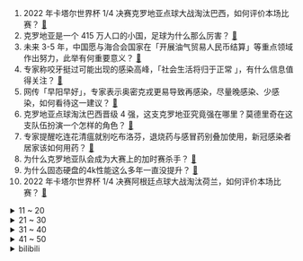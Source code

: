 1. 2022 年卡塔尔世界杯 1/4 决赛克罗地亚点球大战淘汰巴西，如何评价本场比赛？ [:link:](https://www.zhihu.com/question/571457858)
2. 克罗地亚是一个 415 万人口的小国，足球为什么那么厉害？ [:link:](https://www.zhihu.com/question/285123033)
3. 未来 3-5 年，中国愿与海合会国家在「开展油气贸易人民币结算」等重点领域作出努力，此举有何重要意义？ [:link:](https://www.zhihu.com/question/571468616)
4. 专家称咬牙挺过可能出现的感染高峰，「社会生活将归于正常 」，有什么信息值得关注？ [:link:](https://www.zhihu.com/question/571367346)
5. 网传「早阳早好」，专家表示奥密克戎更易导致再感染，尽量晚感染、少感染，如何看待这一建议？ [:link:](https://www.zhihu.com/question/571461971)
6. 克罗地亚点球淘汰巴西晋级 4 强，这支克罗地亚究竟强在哪里？莫德里奇在这支队伍扮演一个怎样的角色？ [:link:](https://www.zhihu.com/question/571478237)
7. 专家提醒吃连花清瘟就别吃布洛芬，退烧药与感冒药别叠加使用，新冠感染者居家该如何用药？ [:link:](https://www.zhihu.com/question/571448186)
8. 为什么克罗地亚队会成为大赛上的加时赛杀手？ [:link:](https://www.zhihu.com/question/571478400)
9. 为什么固态硬盘的4k性能这么多年一直没提升？ [:link:](https://www.zhihu.com/question/549066481)
10. 2022 年卡塔尔世界杯 1/4 决赛阿根廷点球大战淘汰荷兰，如何评价本场比赛？ [:link:](https://www.zhihu.com/question/571457930)
<details>
<summary>11 ~ 20</summary>

11. 日本赌美国只有一颗原子弹，为什么不再赌一下美国只有两个原子弹呢？ [:link:](https://www.zhihu.com/question/571181158)
12. 国家卫健委明确不得随意裁撤核酸检测点，保持现有核酸采样点布局规模不变，哪些信息值得关注？ [:link:](https://www.zhihu.com/question/571423967)
13. 美国科学家研究发现，新冠病毒刺突蛋白可杀死肺癌细胞，这会带来什么影响？ [:link:](https://www.zhihu.com/question/571434072)
14. 《阿凡达 2 》制作成本近 4 亿美元，发行方不限价各地开启预售，上映后有可能「赔本」吗？ [:link:](https://www.zhihu.com/question/570985663)
15. 如何看待《海贼王》第1069话对四皇逼格掉了一地？ [:link:](https://www.zhihu.com/question/571023979)
16. 兰州一中学组织收看安全教育却是全程推销记忆力课，兰州教育局称会核实情况，如何看待此事？ [:link:](https://www.zhihu.com/question/570800780)
17. 如何看待23考研弃考人数预计会超过50万人？ [:link:](https://www.zhihu.com/question/570777058)
18. 人社局回复「感染后居家薪资怎么算」，称「没新通知前，应正常发放」，有哪些信息值得关注？ [:link:](https://www.zhihu.com/question/571414720)
19. 江苏多地包机出海招商，苏州企业赴日拿下超 10 亿元新单，为何要抓紧时间「走出去」？对稳外贸有何意义？ [:link:](https://www.zhihu.com/question/571337916)
20. 杨国福被曝「反向抹零」，具体情况如何？反向抹零是否属于违法行为？ [:link:](https://www.zhihu.com/question/571341908)
</details>
<details>
<summary>21 ~ 30</summary>

21. 卫健委回应「我国重症救治能力」，表示「全国重症床位接近每 10 万人 10 张」，有哪些信息值得关注？ [:link:](https://www.zhihu.com/question/571420452)
22. 美俄完成换囚，俄军火商维克多·布特交换美国女篮明星格里纳，这释放了哪些信号？ [:link:](https://www.zhihu.com/question/571249514)
23. 婚前男方家买房写我俩的名字，我应不应该答应？ [:link:](https://www.zhihu.com/question/561683253)
24. 为什么会有“宁可给手游冲648，不舍得买198单机”这种奇怪言论？ [:link:](https://www.zhihu.com/question/565046107)
25. 专家称新冠肺炎应改称新冠病毒传染病，如何从医学角度解读？ [:link:](https://www.zhihu.com/question/570884286)
26. 巴西不敌克罗地亚无缘 4 强，如何评价这支巴西队在卡塔尔世界杯的表现？ [:link:](https://www.zhihu.com/question/571478196)
27. 银行一看就拒绝的征信长什么样？ [:link:](https://www.zhihu.com/question/554917138)
28. 我在steam买了战神4，因为没有简体中文打了差评，请问我做的有问题吗？ [:link:](https://www.zhihu.com/question/570769967)
29. 如何看待「栓 Q 」「冤种」「小镇做题家」等入选十大网络热语榜单？网络用语对日常表达的影响有多大？ [:link:](https://www.zhihu.com/question/571405451)
30. 泽连斯基被评为『时代』杂志 2022 年度人物，梅德韦杰夫回应「西方杂志以盈利为目的」，如何评价？ [:link:](https://www.zhihu.com/question/571416139)
</details>
<details>
<summary>31 ~ 40</summary>

31. 家用饮水方式，饮水机、净水器、管线机、净饮一体机、还是茶吧机，哪个更好？ [:link:](https://www.zhihu.com/question/320919682)
32. 宁波、宁夏等地试点教师退出机制，为什么要推出教师退出机制？标准该由谁来定？具体又该怎么实施？ [:link:](https://www.zhihu.com/question/571390523)
33. 学习成绩重要，还是孩子心理问题重要？ [:link:](https://www.zhihu.com/question/570256320)
34. 市场监管总局对哄抬连花清瘟价格进行核查处理，部分经营者的采购成本变化不大但大幅提价，哪些信息值得关注？ [:link:](https://www.zhihu.com/question/571394827)
35. 一传一射打进关键点球，如何评价梅西在卡塔尔世界杯击败荷兰的比赛中的表现？他能率队走多远？ [:link:](https://www.zhihu.com/question/571505497)
36. 广西妇幼保健院医生隐瞒双胎计划「贩卖其中一婴」，获刑 6 年后被开除，从法律角度如何看此事？ [:link:](https://www.zhihu.com/question/571441708)
37. 你手机里单曲循环的歌是什么？ [:link:](https://www.zhihu.com/question/570890668)
38. 为什么80后小时候的动画片质量那么高数量又那么多？ [:link:](https://www.zhihu.com/question/31269984)
39. 如何评价 12 月 9 日华为发布自带耳机的新型手表 WATCH Buds ? [:link:](https://www.zhihu.com/question/571407701)
40. 财政部决定发行 2022 年特别国债，面值 7500 亿元，将带来哪些影响? [:link:](https://www.zhihu.com/question/571434410)
</details>
<details>
<summary>41 ~ 50</summary>

41. 全国影院营业率恢复至五成以上，《阿凡达 2》或成票房「救星」，你预计该影片会取得怎样的票房成绩？ [:link:](https://www.zhihu.com/question/571368568)
42. 如何看待卫健委称「把方舱医院升级改造成亚定点医院」？这会带来什么影响？ [:link:](https://www.zhihu.com/question/571416164)
43. 钟南山建议老年人足量全程接种疫苗，有什么信息值得关注？ [:link:](https://www.zhihu.com/question/571414828)
44. 原神3.3主线最后说话的人是谁？ [:link:](https://www.zhihu.com/question/570957672)
45. 钟南山回应新冠后遗症，称「目前还没看到特别明显的对器官引起长期功能不全的案例」，哪些信息值得关注？ [:link:](https://www.zhihu.com/question/571404482)
46. 如果我有 2^(-n) 概率获得 2^n 元，那获得钱的数学期望值应该是无穷，但实际不是这样，为什么？ [:link:](https://www.zhihu.com/question/570330301)
47. 人类喜欢音乐和美术等艺术的根源是什么？ [:link:](https://www.zhihu.com/question/334349873)
48. 如何评价《航拍中国》第四季辽宁篇？ [:link:](https://www.zhihu.com/question/570771074)
49. 为什么曹雪芹将红楼梦中的主要女子形象都设定得很美？ [:link:](https://www.zhihu.com/question/570326248)
50. 大家认为流浪者和散兵能算作同一个人吗？ [:link:](https://www.zhihu.com/question/571182750)
</details><details>
<summary>bilibili</summary>

1. 花7天做一块肉！进来感受什么叫放纵！ [:link:](//www.bilibili.com/video/BV1QV4y1A78n)
2. 网红界的一股清流，一个纯粹的人，一个行动的巨人 [:link:](//www.bilibili.com/video/BV1cv4y1R7Mf)
3. “2022年都快结束了，不会还有人喜欢看传统鬼畜吧” [:link:](//www.bilibili.com/video/BV1Be411A7hm)
4. TGA2022《原神》参选视频 [:link:](//www.bilibili.com/video/BV1uD4y1a7pt)
5. 当我穿上老婆婆的衣服去奶奶家，最后笑的站不来了 [:link:](//www.bilibili.com/video/BV1kP411M7fv)
6. 我求婚啦！ [:link:](//www.bilibili.com/video/BV16e4y1u7dh)
7. 这是一只在求婚现场社死的白头海雕 [:link:](//www.bilibili.com/video/BV18P4y1Q7m9)
8. 《明日方舟》SideStory「照我以火」活动宣传PV [:link:](//www.bilibili.com/video/BV1MR4y1C7QW)
9. 来，散兵，战个痛快！ [:link:](//www.bilibili.com/video/BV1B84y167dZ)
10. 首发超强牌组！高胜率3回合结束战斗~超细对局教学！进阶必看~高胜率、高翻盘、高伤害、高召唤、高充能、高生存、高配合 [:link:](//www.bilibili.com/video/BV1KW4y1g79t)
<details>
<summary>11 ~ 20</summary>

11. 明朝海盗和方便面有啥关系？【小约翰】 [:link:](//www.bilibili.com/video/BV1VV4y1P76f)
12. 绝了！冬天必吃【肥牛虾滑响铃卷】非常的哇塞！ [:link:](//www.bilibili.com/video/BV11e411A7av)
13. 这个沙雕游戏居然出到第3代了？？ [:link:](//www.bilibili.com/video/BV1924y1k7Av)
14. 今天还是在拍摄间里抓到什么拍什么... [:link:](//www.bilibili.com/video/BV1Fv4y1d7Kr)
15. 这街舞也太夸张了吧 超强技巧动作 [:link:](//www.bilibili.com/video/BV1ee4y1u7Si)
16. “我知道是你在另一个世界的呼喊.” [:link:](//www.bilibili.com/video/BV1LP411K7Ru)
17. 采新冰：存冰用完，新冰接续，哈尔滨冰雪大世界工程进展迅速。 [:link:](//www.bilibili.com/video/BV11M411B7ci)
18. 【原神】看好了！散兵是这样玩的！ [:link:](//www.bilibili.com/video/BV1yD4y1Y7yL)
19. 《三体》动画片尾主题曲《面壁者》正式公开！动画12月10日11:00开播 [:link:](//www.bilibili.com/video/BV1Hd4y1s7iW)
20. 【半佛】三体之后，刘慈欣又整了什么活？ [:link:](//www.bilibili.com/video/BV1GG411M7yA)
</details>
<details>
<summary>21 ~ 30</summary>

21. 拍卖级别的超大野生大黄鱼，号称海中金条，破纪录试吃啊 [:link:](//www.bilibili.com/video/BV1TD4y1e7Vq)
22. 开上一家女仆店能赚钱吗？最大的问题还是找女仆来上班 [:link:](//www.bilibili.com/video/BV1s44y1S7TL)
23. 大连.黑石礁酒楼  厨子探店¥287 [:link:](//www.bilibili.com/video/BV1GW4y1g7pT)
24. 二次元的小心思动作教学 [:link:](//www.bilibili.com/video/BV1FD4y1e7DM)
25. 太可怕了，旅游七天老了十岁！！ [:link:](//www.bilibili.com/video/BV1XG411T7S5)
26. 漠叔到西沙宣传，渔民相见恨晚，大家纷纷拿出食物 [:link:](//www.bilibili.com/video/BV1p44y1S7Vv)
27. 【宝宝视角】为什么孩子的脾气可以这么好啊！ [:link:](//www.bilibili.com/video/BV1xd4y1s7r9)
28. 《一人之下》IP新游首曝实机PV [:link:](//www.bilibili.com/video/BV1Qd4y1s7vK)
29. 看完这个视频，你也能开一家毛利90%的网红店【凭啥这么贵46-椰子不语】 [:link:](//www.bilibili.com/video/BV1514y1K7tw)
30. 把兄弟的零食换成外网爆火的酸黄瓜糖！把他酸到差点变异！！？ [:link:](//www.bilibili.com/video/BV14G4y1379J)
</details>
<details>
<summary>31 ~ 40</summary>

31. “你不妨大胆点去生活，其实没那么多观众！” [:link:](//www.bilibili.com/video/BV1aP4y197h5)
32. ⚡One a big oh one a a⚡ [:link:](//www.bilibili.com/video/BV1KP411K79P)
33. 李小龙唯一 一次实战录像【全程高能】 [:link:](//www.bilibili.com/video/BV1PM411z7wz)
34. 我上环了，但不是为了避孕！我的上环全过程分享。 [:link:](//www.bilibili.com/video/BV1mG411N7ME)
35. 只是轻松地、沉浸地化个妆… [:link:](//www.bilibili.com/video/BV1s14y1J7Nh)
36. 全 员 嘟↗咕↘哒 化 [:link:](//www.bilibili.com/video/BV1nd4y1s7qG)
37. 现在的梗vs以前的梗 [:link:](//www.bilibili.com/video/BV12W4y1g7zh)
38. 【恐怖】孤独摇滚《夺命吉他》官方中字终极预告 [:link:](//www.bilibili.com/video/BV1T24y1C7my)
39. 《用流浪者跑图五分钟，我被骂了两小时》——散兵：无不良引导，单纯的嘴臭 [:link:](//www.bilibili.com/video/BV1cv4y1R73k)
40. 科普一下：蜂蜜没有办法辨别真假？ [:link:](//www.bilibili.com/video/BV1kg411J7ah)
</details>
<details>
<summary>41 ~ 50</summary>

41. 我算出了电锯人的转速有多快！b站第一人 [:link:](//www.bilibili.com/video/BV1684y167aL)
42. 一个很变态……但可以光速自学日语到N1的神奇方法 [:link:](//www.bilibili.com/video/BV12R4y1k74S)
43. 【原神七圣召唤】5种PVE卡组推荐/七圣召唤/卡组/原神3.3 [:link:](//www.bilibili.com/video/BV1dD4y1Y7P3)
44. 默契安全防护，酒店优雅入住 [:link:](//www.bilibili.com/video/BV1h44y1S7oo)
45. 希望这届的粉丝耗子尾汁儿 [:link:](//www.bilibili.com/video/BV1ge411P7YJ)
46. 刘慈欣《三体》动画开播演讲，对人类发出究极灵魂拷问！！！ [:link:](//www.bilibili.com/video/BV1vK41197kj)
47. 在家做了100斤猪肉脯，我发现了市场上卖几十块和几百块的区别！ [:link:](//www.bilibili.com/video/BV12D4y1h74S)
48. 【warma】来唱大家送我的歌！《夏天幻游日记》 [:link:](//www.bilibili.com/video/BV18D4y1Y7o6)
49. MrBeast给你300块你懂我的意思吗？ [:link:](//www.bilibili.com/video/BV1844y1Q7a6)
50. (世界杯）好一条“夺命香鸡腿”！我这是少林的“大力金刚腿“！ [:link:](//www.bilibili.com/video/BV1tP411K7za)
</details>
<details>
<summary>51 ~ 60</summary>

51. 猫德学院第五次围剿狮子猫 [:link:](//www.bilibili.com/video/BV1vW4y1g7Mq)
52. “你管这叫世界杯主题曲？” [:link:](//www.bilibili.com/video/BV1o14y1E7xG)
53. 【NIJISANJIEN】无限学科XSOLEIL-HOLD IT DOWN（官方MV） [:link:](//www.bilibili.com/video/BV1eM411B7nK)
54. 这次是个不对称的 [:link:](//www.bilibili.com/video/BV1684y167PT)
55. 我敢说，你第一次见这样的辣子鸡和毛血旺！小伙直呼过瘾！ [:link:](//www.bilibili.com/video/BV1y24y1k7Du)
56. 【活百科】最帅的抽象人红色风暴 [:link:](//www.bilibili.com/video/BV14g411H7zJ)
57. 【全程离谱】2022年度沙雕新闻之王！ [:link:](//www.bilibili.com/video/BV1JM411z75B)
58. 《被这个世界杯主题曲笑死》 [:link:](//www.bilibili.com/video/BV1q84y167MB)
59. 给艺术家当狗太难了 [:link:](//www.bilibili.com/video/BV1Z44y1m7h9)
60. 没有什么时候比这更爽了！！！ [:link:](//www.bilibili.com/video/BV1Ue411A7hf)
</details>
<details>
<summary>61 ~ 70</summary>

61. 教你养一只加菲猫！ [:link:](//www.bilibili.com/video/BV1Gv4y1R779)
62. 【原神】流浪者（散兵）武器伤害期望对比＋命座提升＋珐露珊提升幅度计算＋命座提升幅度 [:link:](//www.bilibili.com/video/BV1UD4y1Y7RS)
63. 一回合秒人！七圣召唤简单强力卡组详细讲解，一斗也能学会！艾柯晴【璐璐咔】 [:link:](//www.bilibili.com/video/BV1n14y1K7vv)
64. 【阿斗】最烧钱最难拍的战争场面，单集制作超1000万美元！美剧史诗巨作《权力的游戏》第23期 [:link:](//www.bilibili.com/video/BV1QW4y1g7Vw)
65. 放大107倍！广播级摄影机和电影机有什么不同？ [:link:](//www.bilibili.com/video/BV1fW4y1u7Eb)
66. 【手残联萌】8周年特别节目 [:link:](//www.bilibili.com/video/BV1a24y1Q7Hb)
67. 吃毒蘑菇真的能见小人吗？耗时六个月拍下蘑菇的生长和繁殖 [:link:](//www.bilibili.com/video/BV12e4y1T7Pa)
68. 你看我的头nb吗？【阅片无数Ⅱ 70】 [:link:](//www.bilibili.com/video/BV1FP4y1X7jx)
69. 能防身的单兵武器——俄罗斯大列巴，毛子哥手把手教你在家做 [:link:](//www.bilibili.com/video/BV1fD4y1Y7NN)
70. 古法制炭，帅小伙花费整整20天，真的能成功吗？ [:link:](//www.bilibili.com/video/BV1D24y1k7vF)
</details>
<details>
<summary>71 ~ 80</summary>

71. 心态大崩！出国一个月，回来儿子竟然不理我了？ [:link:](//www.bilibili.com/video/BV1ke4y1u755)
72. 偶遇IG全队！6级越塔单杀职业选手！真的假的？啊！ [:link:](//www.bilibili.com/video/BV1h14y1J7mX)
73. 《校园厂公》：先斩后奏，老师特许。这就是西厂！ [:link:](//www.bilibili.com/video/BV1av4y1R77V)
74. 萨摩耶：终于等到这句啦哈哈哈 呕～～～呕～～～呕 [:link:](//www.bilibili.com/video/BV1JR4y1C7DM)
75. 林小北云顶之弈：手把手教你S8，2套阵容上钻石！LOL云顶S8 小天才95 超级英雄赌寒冰 云顶S8上分套路阵容教学！怪兽来袭！金铲铲怪兽入侵！【114期】 [:link:](//www.bilibili.com/video/BV1qg411H7EQ)
76. 多莉·保加利亚·桑歌玛哈巴依【4K60P】 [:link:](//www.bilibili.com/video/BV15d4y1s7yJ)
77. 疯了！带女友在1000多一晚的豪华森林酒店过夜...却让她一整晚拼积木？ [:link:](//www.bilibili.com/video/BV1Ce411A722)
78. 梅西C罗首次公开谈论国足，并提出宝贵建议 [:link:](//www.bilibili.com/video/BV1Nv4y1R7J7)
79. 【张远x赵怀真】英雄主打歌《此身》PV——看怀真云缨青梅竹马日常 [:link:](//www.bilibili.com/video/BV1R24y1Q7Cm)
80. 【TF家族】《2 Sides》——Chapter.0203《异乡人/You’ll never know me》video record.【TF家族-张极】 [:link:](//www.bilibili.com/video/BV1tG411T7qB)
</details>
<details>
<summary>81 ~ 90</summary>

81. 逃离外婆1.8 新版本，蜘蛛奶奶 [:link:](//www.bilibili.com/video/BV1Y14y1J7zG)
82. 这就是流浪者的极致！就凭你也敢直视我？！ [:link:](//www.bilibili.com/video/BV1MP4y1X7h5)
83. 长枪依在！ [:link:](//www.bilibili.com/video/BV1YM411B7Ts)
84. 年度最佳！【艾尔登法环】103分钟电影剪辑版 | 耗时500小时对话逐句梳理 | 电影运镜 | 精华剪辑 | Hires无损音轨 | 老头环最强视觉盛宴 [:link:](//www.bilibili.com/video/BV1884y167C5)
85. 我的爱炫人生 [:link:](//www.bilibili.com/video/BV19e4y1u7gY)
86. 我唯一不后悔的就是认识你 [:link:](//www.bilibili.com/video/BV1a24y1Q7fc)
87. 一脚踏四国，中国最牛县城！美女如云却从不外嫁！ [:link:](//www.bilibili.com/video/BV1WG4y1V777)
88. 恭喜鹰眼喜提双飞 [:link:](//www.bilibili.com/video/BV1Xd4y1s7qJ)
89. 当 代 热 门 网 络 视 频 现 状2.0 [:link:](//www.bilibili.com/video/BV1Z841157r1)
90. 还在用steam玩游戏？5分钟带你认识8款steam上的宝藏软件 [:link:](//www.bilibili.com/video/BV1AK411971v)
</details>
<details>
<summary>91 ~ 100</summary>

91. 校长：我怎么有些卑微… [:link:](//www.bilibili.com/video/BV14d4y1s7Wm)
92. 杭州游轮自助餐，海鲜居然差点意思？ [:link:](//www.bilibili.com/video/BV138411L7zV)
93. 梦幻联动！撒贝宁 何同学体验当摄影师的一天 [:link:](//www.bilibili.com/video/BV1x24y1Q7YB)
94. 【水果猎人】网络热门水果鉴定26 [:link:](//www.bilibili.com/video/BV1wV4y1P7U2)
95. 【酒鬼大人】两个阴阳人谈恋爱 [:link:](//www.bilibili.com/video/BV1DR4y1k7Et)
96. 孕期老婆馋了怎么办（绿色健康） [:link:](//www.bilibili.com/video/BV1S84y1675b)
97. “再见了妈妈，今晚我就要远航！”居家无聊来阳台唱唱歌～ [:link:](//www.bilibili.com/video/BV1UM41167Vm)
98. 被外甥骗去野外生活了5天。我居然成功了！ [:link:](//www.bilibili.com/video/BV1o14y1K7To)
99. 老子真的忍很久了 [:link:](//www.bilibili.com/video/BV1K84y1r7vB)
100. 奥特你太美！！！！ [:link:](//www.bilibili.com/video/BV1ke411A7Az)
</details></details>